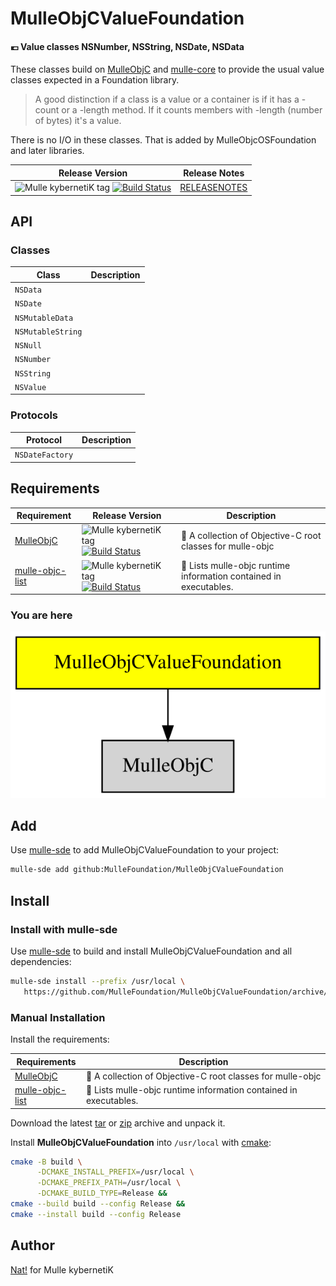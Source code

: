 # MulleObjCValueFoundation

#### 💶 Value classes NSNumber, NSString, NSDate, NSData

These classes build on [MulleObjC](//github.com/mulle-objc/MulleObjC) and
[mulle-core](//github.com/mulle-core) to provide the usual
value classes expected in a Foundation library.

> A good distinction if a class is a value or a container is if it has a
> -count or a -length method. If it counts members with -length (number of
> bytes) it's a value.

There is no I/O in these classes. That is added by MulleObjcOSFoundation
and later libraries.


| Release Version                                       | Release Notes
|-------------------------------------------------------|--------------
| ![Mulle kybernetiK tag](https://img.shields.io/github/tag/MulleFoundation/MulleObjCValueFoundation.svg?branch=release) [![Build Status](https://github.com/MulleFoundation/MulleObjCValueFoundation/workflows/CI/badge.svg?branch=release)](//github.com/MulleFoundation/MulleObjCValueFoundation/actions) | [RELEASENOTES](RELEASENOTES.md) |


## API

### Classes

| Class             | Description
|-------------------|-----------------
| `NSData`          |
| `NSDate`          |
| `NSMutableData`   |
| `NSMutableString` |
| `NSNull`          |
| `NSNumber`        |
| `NSString`        |
| `NSValue`         |


### Protocols

| Protocol          | Description
|-------------------|-----------------
| `NSDateFactory`   |






## Requirements

|   Requirement         | Release Version  | Description
|-----------------------|------------------|---------------
| [MulleObjC](https://github.com/mulle-objc/MulleObjC) | ![Mulle kybernetiK tag](https://img.shields.io/github/tag//.svg) [![Build Status](https://github.com///workflows/CI/badge.svg?branch=release)](https://github.com///actions/workflows/mulle-sde-ci.yml) | 💎 A collection of Objective-C root classes for mulle-objc
| [mulle-objc-list](https://github.com/mulle-objc/mulle-objc-list) | ![Mulle kybernetiK tag](https://img.shields.io/github/tag//.svg) [![Build Status](https://github.com///workflows/CI/badge.svg?branch=release)](https://github.com///actions/workflows/mulle-sde-ci.yml) | 📒 Lists mulle-objc runtime information contained in executables.

### You are here

![Overview](overview.dot.svg)

## Add

Use [mulle-sde](//github.com/mulle-sde) to add MulleObjCValueFoundation to your project:

``` sh
mulle-sde add github:MulleFoundation/MulleObjCValueFoundation
```

## Install

### Install with mulle-sde

Use [mulle-sde](//github.com/mulle-sde) to build and install MulleObjCValueFoundation and all dependencies:

``` sh
mulle-sde install --prefix /usr/local \
   https://github.com/MulleFoundation/MulleObjCValueFoundation/archive/latest.tar.gz
```

### Manual Installation

Install the requirements:

| Requirements                                 | Description
|----------------------------------------------|-----------------------
| [MulleObjC](https://github.com/mulle-objc/MulleObjC)             | 💎 A collection of Objective-C root classes for mulle-objc
| [mulle-objc-list](https://github.com/mulle-objc/mulle-objc-list)             | 📒 Lists mulle-objc runtime information contained in executables.

Download the latest [tar](https://github.com/MulleFoundation/MulleObjCValueFoundation/archive/refs/tags/latest.tar.gz) or [zip](https://github.com/MulleFoundation/MulleObjCValueFoundation/archive/refs/tags/latest.zip) archive and unpack it.

Install **MulleObjCValueFoundation** into `/usr/local` with [cmake](https://cmake.org):

``` sh
cmake -B build \
      -DCMAKE_INSTALL_PREFIX=/usr/local \
      -DCMAKE_PREFIX_PATH=/usr/local \
      -DCMAKE_BUILD_TYPE=Release &&
cmake --build build --config Release &&
cmake --install build --config Release
```

## Author

[Nat!](https://mulle-kybernetik.com/weblog) for Mulle kybernetiK  


